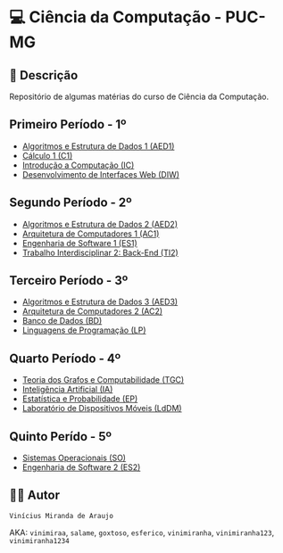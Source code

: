 # 💻 Ciência da Computação - PUC-MG 

## 📝 Descrição

Repositório de algumas matérias do curso de Ciência da Computação.

## Primeiro Período - 1º

- [Algoritmos e Estrutura de Dados 1 (AED1)](/AEDs/AEDs_I/)
- [Cálculo 1 (C1)](/C1/)
- [Introdução a Computação (IC)](/IC/)
- [Desenvolvimento de Interfaces Web (DIW)](/DIW/)

## Segundo Período - 2º

- [Algoritmos e Estrutura de Dados 2 (AED2)](/AEDs/AEDs_II/)
- [Arquitetura de Computadores 1 (AC1)](/ACs/AC_I/)
- [Engenharia de Software 1 (ES1)](/ESs/ES1/)
- [Trabalho Interdisciplinar 2: Back-End (TI2)](https://github.com/vinimiraa/TI-2.git)

## Terceiro Período - 3º

- [Algoritmos e Estrutura de Dados 3 (AED3)](/AEDs/AEDs_III/)
- [Arquitetura de Computadores 2 (AC2)](/ACs/AC_II/)
- [Banco de Dados (BD)](/BD/)
- [Linguagens de Programação (LP)](/LP/)

## Quarto Período - 4º

- [Teoria dos Grafos e Computabilidade (TGC)](/TGC/)
- [Inteligência Artificial (IA)](/IA/)
- [Estatística e Probabilidade (EP)](/EP/)
- [Laboratório de Dispositivos Móveis (LdDM)](https://github.com/vinimiraa/LDDM-ShowCoin.git)

## Quinto Perído - 5º

- [Sistemas Operacionais (SO)](/SO/)
- [Engenharia de Software 2 (ES2)](/ESs/ES2/)

## 👨‍💻 Autor

`Vinícius Miranda de Araujo`

AKA: `vinimiraa`, `salame`, `goxtoso`, `esferico`, `vinimiranha`, `vinimiranha123`, `vinimiranha1234`

